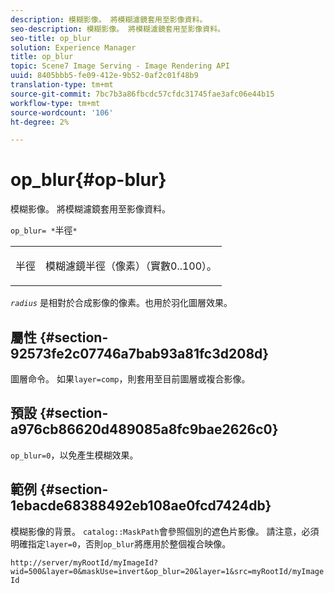 ```yaml
---
description: 模糊影像。 將模糊濾鏡套用至影像資料。
seo-description: 模糊影像。 將模糊濾鏡套用至影像資料。
seo-title: op_blur
solution: Experience Manager
title: op_blur
topic: Scene7 Image Serving - Image Rendering API
uuid: 8405bbb5-fe09-412e-9b52-0af2c01f48b9
translation-type: tm+mt
source-git-commit: 7bc7b3a86fbcdc57cfdc31745fae3afc06e44b15
workflow-type: tm+mt
source-wordcount: '106'
ht-degree: 2%

---
```



# op_blur{#op-blur}

模糊影像。 將模糊濾鏡套用至影像資料。

`op_blur= *`半徑`*`

<table id="simpletable_1DD41D819BE74130A77ECFC28486F70A"> 
 <tr class="strow"> 
  <td class="stentry"> <p><span class="varname"> 半徑</span> </p> </td> 
  <td class="stentry"> <p>模糊濾鏡半徑（像素）（實數0..100）。 </p></td> 
 </tr> 
</table>

*`radius`* 是相對於合成影像的像素。也用於羽化圖層效果。

## 屬性 {#section-92573fe2c07746a7bab93a81fc3d208d}

圖層命令。 如果`layer=comp`，則套用至目前圖層或複合影像。

## 預設 {#section-a976cb86620d489085a8fc9bae2626c0}

`op_blur=0`，以免產生模糊效果。

## 範例 {#section-1ebacde68388492eb108ae0fcd7424db}

模糊影像的背景。 `catalog::MaskPath`會參照個別的遮色片影像。 請注意，必須明確指定`layer=0`，否則`op_blur`將應用於整個複合映像。

`http://server/myRootId/myImageId?wid=500&layer=0&maskUse=invert&op_blur=20&layer=1&src=myRootId/myImageId`
